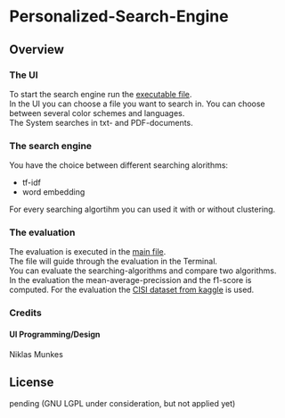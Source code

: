 # Personalized-Search-Engine
## Overview
### The UI
To start the search engine run the [executable file](https://github.com/L-Kasu/Personalized-Search-Engine/blob/main/executable.py).  
In the UI you can choose a file you want to search in. 
You can choose between several color schemes and languages.  
The System searches in txt- and PDF-documents.  

### The search engine  
You have the choice between different searching alorithms:
- tf-idf
- word embedding  

For every searching algortihm you can used it with or without clustering.  

### The evaluation
The evaluation is executed in the [main file](https://github.com/L-Kasu/Personalized-Search-Engine/blob/main/main.py).  
The file will guide through the evaluation in the Terminal.  
You can evaluate the searching-algorithms and compare two algorithms.  
In the evaluation the mean-average-precission and the f1-score is computed. 
For the evaluation the [CISI dataset from kaggle](https://www.kaggle.com/dmaso01dsta/cisi-a-dataset-for-information-retrieval) is used.  


### Credits

#### UI Programming/Design
Niklas Munkes


## License
pending
(GNU LGPL under consideration, but not applied yet)
